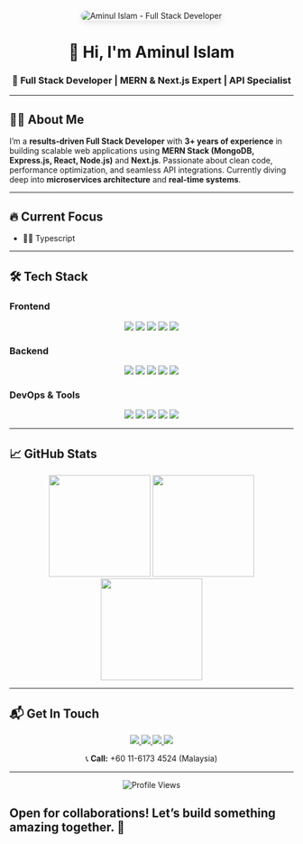 <!-- Banner Image with Overlay -->
<p align="center">
  <img src="https://i.ibb.co/rR9ynSzC/businessbyaminul-gmail-com.png" alt="Aminul Islam - Full Stack Developer" style="border-radius: 10px; box-shadow: 0 4px 12px rgba(0,0,0,0.1); max-width: 100%; height: auto;">
</p>

<h1 align="center">👋 Hi, I'm Aminul Islam</h1>
<h3 align="center">🚀 Full Stack Developer | MERN & Next.js Expert | API Specialist</h3>

---

## 👨‍💻 About Me  
I’m a **results-driven Full Stack Developer** with **3+ years of experience** in building scalable web applications using **MERN Stack (MongoDB, Express.js, React, Node.js)** and **Next.js**. Passionate about clean code, performance optimization, and seamless API integrations. Currently diving deep into **microservices architecture** and **real-time systems**.

---

## 🔥 Current Focus  
- 👩‍💻 Typescript 

---

## 🛠️ Tech Stack  

### **Frontend**  
<div align="center">
  <img src="https://img.shields.io/badge/React-20232A?style=for-the-badge&logo=react&logoColor=61DAFB" />
  <img src="https://img.shields.io/badge/Next.js-000000?style=for-the-badge&logo=next.js&logoColor=white" />
  <img src="https://img.shields.io/badge/Redux-593D88?style=for-the-badge&logo=redux&logoColor=white" />
  <img src="https://img.shields.io/badge/Tailwind_CSS-38B2AC?style=for-the-badge&logo=tailwind-css&logoColor=white" />
  <img src="https://img.shields.io/badge/JavaScript-F7DF1E?style=for-the-badge&logo=javascript&logoColor=black" />
</div>

### **Backend**  
<div align="center">
  <img src="https://img.shields.io/badge/Node.js-339933?style=for-the-badge&logo=nodedotjs&logoColor=white" />
  <img src="https://img.shields.io/badge/Express.js-000000?style=for-the-badge&logo=express&logoColor=white" />
  <img src="https://img.shields.io/badge/MongoDB-4EA94B?style=for-the-badge&logo=mongodb&logoColor=white" />
  <img src="https://img.shields.io/badge/PostgreSQL-316192?style=for-the-badge&logo=postgresql&logoColor=white" />
  <img src="https://img.shields.io/badge/Firebase-FFCA28?style=for-the-badge&logo=firebase&logoColor=black" />
</div>

### **DevOps & Tools**  
<div align="center">
  <img src="https://img.shields.io/badge/Git-F05032?style=for-the-badge&logo=git&logoColor=white" />
  <img src="https://img.shields.io/badge/Docker-2496ED?style=for-the-badge&logo=docker&logoColor=white" />
  <img src="https://img.shields.io/badge/Postman-FF6C37?style=for-the-badge&logo=postman&logoColor=white" />
  <img src="https://img.shields.io/badge/Vercel-000000?style=for-the-badge&logo=vercel&logoColor=white" />
  <img src="https://img.shields.io/badge/Netlify-00C7B7?style=for-the-badge&logo=netlify&logoColor=white" />
</div>

---

## 📈 GitHub Stats  
<div align="center">
  <img height="180em" src="https://github-readme-stats.vercel.app/api?username=pgAminul&show_icons=true&theme=radical&hide_border=true&count_private=true" />
  <img height="180em" src="https://github-readme-streak-stats.herokuapp.com/?user=pgAminul&theme=radical&hide_border=true" />
  <img height="180em" src="https://github-readme-stats.vercel.app/api/top-langs/?username=pgAminul&layout=compact&theme=radical&hide_border=true" />
</div>


---

## 📬 Get In Touch  
<div align="center">
  <a href="https://linkedin.com/in/md-aminul-islam-showrov">
    <img src="https://img.shields.io/badge/LinkedIn-0077B5?style=for-the-badge&logo=linkedin&logoColor=white" />
  </a>
  <a href="mailto:aminul254237@gmail.com">
    <img src="https://img.shields.io/badge/Gmail-D14836?style=for-the-badge&logo=gmail&logoColor=white" />
  </a>
  <a href="https://x.com/aminul_islam_S">
    <img src="https://img.shields.io/badge/Twitter-1DA1F2?style=for-the-badge&logo=twitter&logoColor=white" />
  </a>
  <a href="https://portfolio-aminul.netlify.app">
    <img src="https://img.shields.io/badge/Portfolio-%23000000.svg?style=for-the-badge&logo=firefox&logoColor=white" />
  </a>
</div>

<p align="center">📞 <strong>Call:</strong> +60 11-6173 4524 (Malaysia)</p>

---

<p align="center">
  <img src="https://komarev.com/ghpvc/?username=pgAminul&label=Profile%20Views&color=blueviolet&style=flat" alt="Profile Views" />
</p>

**Open for collaborations!** Let’s build something amazing together. 🚀  
---
